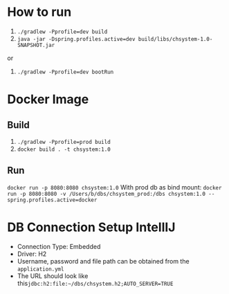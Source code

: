 # How to run

1. `./gradlew -Pprofile=dev build`
1. `java -jar -Dspring.profiles.active=dev build/libs/chsystem-1.0-SNAPSHOT.jar`

or

1. `./gradlew -Pprofile=dev bootRun`

# Docker Image

## Build

1. `./gradlew -Pprofile=prod build`
1. `docker build . -t chsystem:1.0`

## Run

`docker run -p 8080:8080 chsystem:1.0`
With prod db as bind
mount: `docker run -p 8080:8080 -v /Users/b/dbs/chsystem_prod:/dbs chsystem:1.0 --spring.profiles.active=docker`

# DB Connection Setup IntellIJ

* Connection Type: Embedded
* Driver: H2
* Username, password and file path can be obtained from the `application.yml`
* The URL should look like this`jdbc:h2:file:~/dbs/chsystem.h2;AUTO_SERVER=TRUE`
